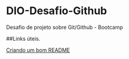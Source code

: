 # DIO-Desafio-Github
Desafio de projeto sobre Git/Github - Bootcamp


##Links úteis.

[Criando um bom README](https://blog.rocketseat.com.br/como-fazer-um-bom-readme/)
